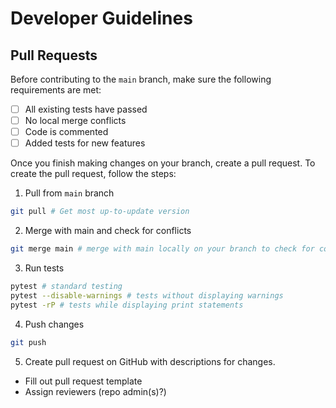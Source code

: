 # Developer Guidelines

## Pull Requests
Before contributing to the `main` branch, make sure the following requirements are met:
- [ ] All existing tests have passed
- [ ] No local merge conflicts
- [ ] Code is commented
- [ ] Added tests for new features

Once you finish making changes on your branch, create a pull request.
To create the pull request, follow the steps:

1. Pull from `main` branch
```sh
git pull # Get most up-to-update version
```
2. Merge with main and check for conflicts
```sh
git merge main # merge with main locally on your branch to check for conflicts
```
3. Run tests
```sh
pytest # standard testing
pytest --disable-warnings # tests without displaying warnings
pytest -rP # tests while displaying print statements
```

4. Push changes

```sh
git push
```

5. Create pull request on GitHub with descriptions for changes.
 - Fill out pull request template
 - Assign reviewers (repo admin(s)?)
